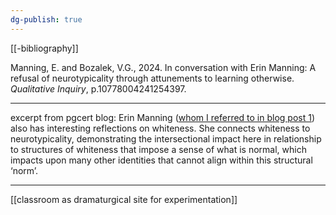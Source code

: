 ```yaml
---
dg-publish: true
---
```

[[-bibliography]]

Manning, E. and Bozalek, V.G., 2024. In conversation with Erin Manning: A refusal of neurotypicality through attunements to learning otherwise. _Qualitative Inquiry_, p.10778004241254397.

---
excerpt from pgcert blog: 
Erin Manning ([whom I referred to in blog post 1](https://mmhrpgcert.myblog.arts.ac.uk/2024/04/30/disability-reflections-on-intersectionality-positionality/)) also has interesting reflections on whiteness. She connects whiteness to neurotypicality, demonstrating the intersectional impact here in relationship to structures of whiteness that impose a sense of what is normal, which impacts upon many other identities that cannot align within this structural ‘norm’.

---

[[classroom as dramaturgical site for experimentation]]
